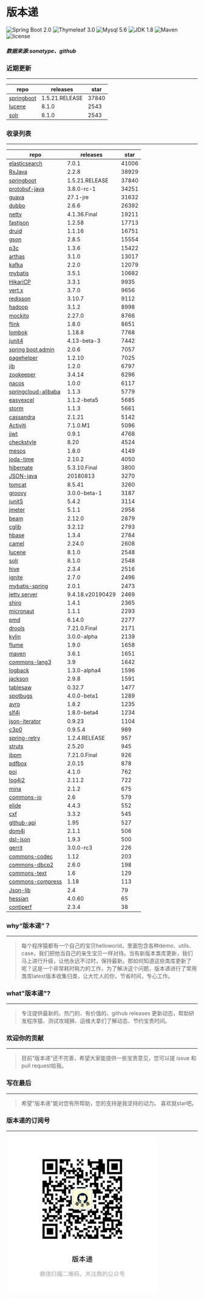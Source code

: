 # 版本递
![Spring Boot 2.0](https://img.shields.io/badge/Spring%20Boot-2.0-brightgreen.svg)
![Thymeleaf 3.0](https://img.shields.io/badge/Thymeleaf-3.0-yellow.svg)
![Mysql 5.6](https://img.shields.io/badge/Mysql-5.6-blue.svg)
![JDK 1.8](https://img.shields.io/badge/JDK-1.8-brightgreen.svg)
![Maven](https://img.shields.io/badge/Maven-3.5.0-yellowgreen.svg)
![license](https://img.shields.io/badge/license-Apache%202-blue.svg)
##### 数据来源:sonatype、github

### 近期更新
---
repo | releases | star
---|---|---
[springboot](https://github.com/spring-projects/spring-boot) | 1.5.21.RELEASE | 37840
[lucene](https://github.com/apache/lucene-solr) | 8.1.0 | 2543
[solr](https://github.com/apache/lucene-solr) | 8.1.0 | 2543

### 收录列表
---
repo | releases | star
---|---|---
[elasticsearch](https://github.com/elastic/elasticsearch) | 7.0.1 | 41006 
[RxJava](https://github.com/ReactiveX/RxJava) | 2.2.8 | 38929 
[springboot](https://github.com/spring-projects/spring-boot) | 1.5.21.RELEASE | 37840 
[protobuf-java](https://github.com/protocolbuffers/protobuf) | 3.8.0-rc-1 | 34251 
[guava](https://github.com/google/guava) | 27.1-jre | 31632 
[dubbo](https://github.com/apache/incubator-dubbo) | 2.6.6 | 26392 
[netty](https://github.com/netty/netty) | 4.1.36.Final | 19211 
[fastjson](https://github.com/alibaba/fastjson) | 1.2.58 | 17713 
[druid](https://github.com/alibaba/druid) | 1.1.16 | 16751 
[gson](https://github.com/google/gson) | 2.8.5 | 15554 
[p3c](https://github.com/alibaba/p3c) | 1.3.6 | 15422 
[arthas](https://github.com/alibaba/arthas) | 3.1.0 | 13017 
[kafka](https://github.com/apache/kafka) | 2.2.0 | 12079 
[mybatis](https://github.com/mybatis/mybatis-3) | 3.5.1 | 10682 
[HikariCP](https://github.com/brettwooldridge/HikariCP) | 3.3.1 | 9935 
[vert.x](https://github.com/eclipse-vertx/vert.x) | 3.7.0 | 9656 
[redisson](https://github.com/redisson/redisson) | 3.10.7 | 9112 
[hadoop](https://github.com/apache/hadoop) | 3.1.2 | 8998 
[mockito](https://github.com/mockito/mockito) | 2.27.0 | 8766 
[flink](https://github.com/apache/flink) | 1.8.0 | 8651 
[lombok](https://github.com/rzwitserloot/lombok) | 1.18.8 | 7768 
[junit4](https://github.com/junit-team/junit4) | 4.13-beta-3 | 7442 
[spring boot admin](https://github.com/codecentric/spring-boot-admin) | 2.0.6 | 7057 
[pagehelper](https://github.com/pagehelper/Mybatis-PageHelper) | 1.2.10 | 7025 
[jib](https://github.com/GoogleContainerTools/jib) | 1.2.0 | 6797 
[zookeeper](https://github.com/apache/zookeeper) | 3.4.14 | 6296 
[nacos](https://github.com/alibaba/nacos) | 1.0.0 | 6117 
[springcloud-alibaba](https://github.com/spring-cloud-incubator/spring-cloud-alibaba) | 1.1.3 | 5779 
[easyexcel](https://github.com/alibaba/easyexcel) | 1.1.2-beta5 | 5685 
[storm](https://github.com/apache/storm) | 1.1.3 | 5661 
[cassandra](https://github.com/apache/cassandra) | 2.1.21 | 5142 
[Activiti](https://github.com/Activiti/Activiti) | 7.1.0.M1 | 5096 
[jjwt](https://github.com/jwtk/jjwt) | 0.9.1 | 4768 
[checkstyle](https://github.com/checkstyle/checkstyle) | 8.20 | 4524 
[mesos](https://github.com/apache/mesos) | 1.8.0 | 4149 
[joda-time](https://github.com/JodaOrg/joda-time) | 2.10.2 | 4050 
[hibernate](https://github.com/hibernate/hibernate-orm) | 5.3.10.Final | 3800 
[JSON-java](https://github.com/stleary/JSON-java) | 20180813 | 3270 
[tomcat](https://github.com/apache/tomcat) | 8.5.41 | 3260 
[groovy](https://github.com/apache/groovy) | 3.0.0-beta-1 | 3187 
[junit5](https://github.com/junit-team/junit5) | 5.4.2 | 3114 
[jmeter](https://github.com/apache/jmeter) | 5.1.1 | 2958 
[beam](https://github.com/apache/beam) | 2.12.0 | 2879 
[cglib](https://github.com/cglib/cglib) | 3.2.12 | 2793 
[hbase](https://github.com/apache/hbase) | 1.3.4 | 2784 
[camel](https://github.com/apache/camel) | 2.24.0 | 2608 
[lucene](https://github.com/apache/lucene-solr) | 8.1.0 | 2548 
[solr](https://github.com/apache/lucene-solr) | 8.1.0 | 2548 
[hive](https://github.com/apache/hive) | 2.3.4 | 2516 
[ignite](https://github.com/apache/ignite) | 2.7.0 | 2496 
[mybatis-spring](https://github.com/mybatis/spring-boot-starter) | 2.0.1 | 2473 
[jetty server](https://github.com/eclipse/jetty.project) | 9.4.18.v20190429 | 2469 
[shiro](https://github.com/apache/shiro) | 1.4.1 | 2365 
[micronaut](https://github.com/micronaut-projects/micronaut-core) | 1.1.1 | 2293 
[pmd](https://github.com/pmd/pmd) | 6.14.0 | 2277 
[drools](https://github.com/kiegroup/drools) | 7.21.0.Final | 2171 
[kylin](https://github.com/apache/kylin) | 3.0.0-alpha | 2139 
[flume](https://github.com/apache/flume) | 1.9.0 | 1658 
[maven](https://github.com/apache/maven) | 3.6.1 | 1651 
[commons-lang3](https://github.com/apache/commons-lang) | 3.9 | 1642 
[logback](https://github.com/qos-ch/logback) | 1.3.0-alpha4 | 1596 
[jackson](https://github.com/FasterXML/jackson-core) | 2.9.8 | 1591 
[tablesaw](https://github.com/jtablesaw/tablesaw) | 0.32.7 | 1477 
[spotbugs](https://github.com/spotbugs/spotbugs) | 4.0.0-beta1 | 1289 
[avro](https://github.com/apache/avro) | 1.8.2 | 1235 
[slf4j](https://github.com/qos-ch/slf4j) | 1.8.0-beta4 | 1234 
[json-iterator](https://github.com/json-iterator/java) | 0.9.23 | 1104 
[c3p0](https://github.com/swaldman/c3p0) | 0.9.5.4 | 989 
[spring-retry](https://github.com/spring-projects/spring-retry) | 1.2.4.RELEASE | 957 
[struts](https://github.com/apache/struts) | 2.5.20 | 945 
[jbpm](https://github.com/kiegroup/jbpm) | 7.21.0.Final | 926 
[pdfbox](https://github.com/apache/pdfbox) | 2.0.15 | 878 
[poi](https://github.com/apache/poi) | 4.1.0 | 762 
[log4j2](https://github.com/apache/logging-log4j2) | 2.11.2 | 722 
[mina](https://github.com/apache/mina) | 2.1.2 | 675 
[commons-io](https://github.com/apache/commons-io) | 2.6 | 579 
[elide](https://github.com/yahoo/elide) | 4.4.3 | 552 
[cxf](https://github.com/apache/cxf) | 3.3.2 | 545 
[github-api](https://github.com/kohsuke/github-api) | 1.95 | 527 
[dom4j](https://github.com/dom4j/dom4j) | 2.1.1 | 506 
[dsl-json](https://github.com/ngs-doo/dsl-json) | 1.9.3 | 500 
[gerrit](https://github.com/GerritCodeReview/gerrit) | 3.0.0-rc3 | 226 
[commons-codec](https://github.com/apache/commons-codec) | 1.12 | 203 
[commons-dbcp2](https://github.com/apache/commons-dbcp) | 2.6.0 | 198 
[commons-text](https://github.com/apache/commons-text) | 1.6 | 129 
[commons-compress](https://github.com/apache/commons-compress) | 1.18 | 113 
[Json-lib](https://github.com/aalmiray/Json-lib) | 2.4 | 79 
[hessian](https://github.com/ebourg/hessian) | 4.0.60 | 65 
[contiperf](https://github.com/lucaspouzac/contiperf) | 2.3.4 | 38 

### why“版本递”？
--- 
>每个程序猿都有一个自己的宝贝helloworld，里面包含各种demo、utils、case，我们把他当自己的亲生宝贝一样对待。当有新版本类库更新，我们马上进行升级，让他永远不过时，保持最新。那如何知道这些类库更新了呢？这是一个非常耗时耗力的工作，为了解决这个问题，版本递进行了常用类库latest版本收集归类，让大忙人的你，节省时间，专心工作。


### what"版本递"?
---
> 专注提供最新的、热门的、有价值的、github releases 更新动态，帮助研发程序猿、测试攻城狮、运维大拿们了解动态、节约宝贵时间。

### 欢迎你的贡献
---
> 目前“版本递”还不完善，希望大家能提供一些宝贵意见，您可以提 issue 和 pull request给我。


### 写在最后
---
> 希望"版本递"能对您有所帮助，您的支持是我坚持的动力。
> 喜欢就star吧。

### 版本递的订阅号
---
<img src="https://github.com/jartisan2001/latest/blob/master/Image.jpg" width="400" hegiht="400" align=left />